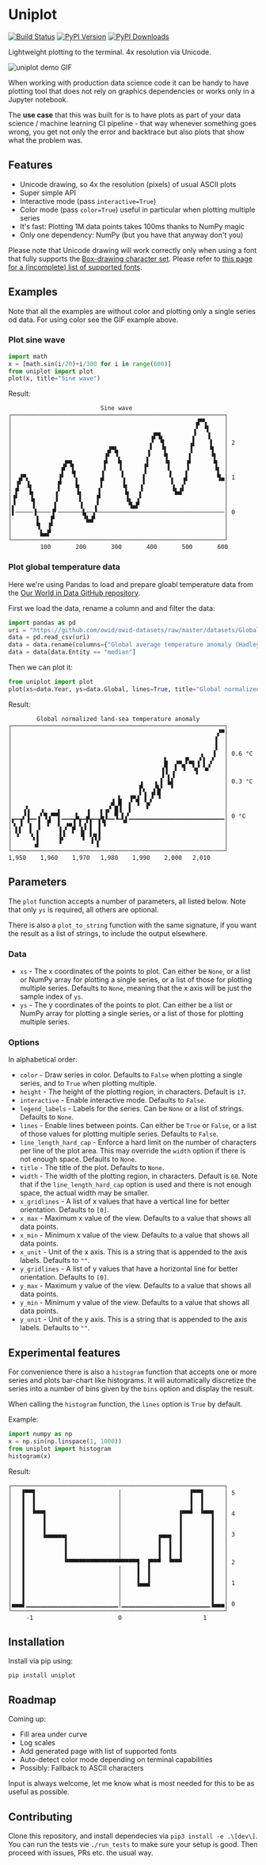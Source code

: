 # Uniplot
[![Build Status](https://github.com/olavolav/uniplot/workflows/Unit%20Tests/badge.svg)](https://github.com/olavolav/uniplot/actions?query=workflow%3A"Unit+Tests")
[![PyPI Version](https://badge.fury.io/py/uniplot.svg)](https://pypi.org/project/uniplot/)
[![PyPI Downloads](https://pepy.tech/badge/uniplot)](https://pepy.tech/project/uniplot)

Lightweight plotting to the terminal. 4x resolution via Unicode.

![uniplot demo GIF](https://github.com/olavolav/uniplot/raw/master/resource/uniplot-demo.gif)

When working with production data science code it can be handy to have plotting
tool that does not rely on graphics dependencies or works only in a Jupyter notebook.

The **use case** that this was built for is to have plots as part of your data science /
machine learning CI pipeline - that way whenever something goes wrong, you get not only
the error and backtrace but also plots that show what the problem was.


## Features

* Unicode drawing, so 4x the resolution (pixels) of usual ASCII plots
* Super simple API
* Interactive mode (pass `interactive=True`)
* Color mode (pass `color=True`) useful in particular when plotting multiple series
* It's fast: Plotting 1M data points takes 100ms thanks to NumPy magic
* Only one dependency: NumPy (but you have that anyway don't you)

Please note that Unicode drawing will work correctly only when using a font that
fully supports the [Box-drawing character set](https://en.wikipedia.org/wiki/Box-drawing_character).
Please refer to [this page for a (incomplete) list of supported fonts](https://www.fileformat.info/info/unicode/block/block_elements/fontsupport.htm).


## Examples

Note that all the examples are without color and plotting only a single series od data. For using color see the GIF example above.

### Plot sine wave

```python
import math
x = [math.sin(i/20)+i/300 for i in range(600)]
from uniplot import plot
plot(x, title="Sine wave")
```

Result:
```
                          Sine wave
┌────────────────────────────────────────────────────────────┐
│                                                    ▟▀▚     │
│                                                   ▗▘ ▝▌    │
│                                       ▗▛▜▖        ▞   ▐    │
│                                       ▞  ▜       ▗▌    ▌   │ 2
│                           ▟▀▙        ▗▘  ▝▌      ▐     ▜   │
│                          ▐▘ ▝▖       ▞    ▜      ▌     ▝▌  │
│              ▗▛▜▖        ▛   ▜      ▗▌    ▝▌    ▐▘      ▜  │
│              ▛  ▙       ▗▘   ▝▖     ▐      ▚    ▞       ▝▌ │
│  ▟▀▖        ▐▘  ▝▖      ▟     ▚     ▌      ▝▖  ▗▌        ▜▄│ 1
│ ▐▘ ▐▖       ▛    ▙      ▌     ▐▖   ▗▘       ▚  ▞           │
│ ▛   ▙      ▗▘    ▐▖    ▐       ▙   ▞        ▝▙▟▘           │
│▐▘   ▐▖     ▐      ▌    ▛       ▐▖ ▗▘                       │
│▞     ▌     ▌      ▐   ▗▘        ▜▄▛                        │
│▌─────▐────▐▘───────▙──▞────────────────────────────────────│ 0
│       ▌   ▛        ▝▙▟▘                                    │
│       ▜  ▐▘                                                │
│        ▙▄▛                                                 │
└────────────────────────────────────────────────────────────┘
         100       200       300       400       500       600
```

### Plot global temperature data

Here we're using Pandas to load and prepare gloabl temperature data from the [Our World in Data GitHub repository](https://github.com/owid/owid-datasets).

First we load the data, rename a column and and filter the data:

```python
import pandas as pd
uri = "https://github.com/owid/owid-datasets/raw/master/datasets/Global%20average%20temperature%20anomaly%20-%20Hadley%20Centre/Global%20average%20temperature%20anomaly%20-%20Hadley%20Centre.csv"
data = pd.read_csv(uri)
data = data.rename(columns={"Global average temperature anomaly (Hadley Centre)": "Global"})
data = data[data.Entity == "median"]
```

Then we can plot it:

```python
from uniplot import plot
plot(xs=data.Year, ys=data.Global, lines=True, title="Global normalized land-sea temperature anomaly", y_unit=" °C")
```

Result:
```
        Global normalized land-sea temperature anomaly
┌────────────────────────────────────────────────────────────┐
│                                                          ▞▀│
│                                                         ▐  │
│                                                         ▐  │
│                                                     ▗   ▌  │ 0.6 °C
│                                           ▙  ▗▄ ▛▄▖▗▘▌ ▞   │
│                                          ▗▜  ▌ ▜  ▚▞ ▚▞    │
│                                          ▐▝▖▐      ▘       │
│                                    ▗   ▗ ▌ ▙▌              │ 0.3 °C
│                                    ▛▖  ▞▙▘  ▘              │
│                              ▖  ▗▄▗▘▐ ▐▘▜                  │
│                            ▟ █  ▞ ▜ ▝▄▘                    │
│   ▗▚   ▗    ▖       ▗   ▖▗▞ █▐  ▌    ▘                     │
│▁▁▁▞▐▁▁▗▘▜▗▀▀▌▁▁▁▁▙▁▁▟▁▁▁▙▐▁▁▜▁▌▞▁▁▁▁▁▁▁▁▁▁▁▁▁▁▁▁▁▁▁▁▁▁▁▁▁▁▁│ 0 °C
│▚ ▐ ▝▖ ▐  ▛  ▌ ▗▄▐ ▌▗▘▌ ▐▝▌    ▝▘                           │
│ ▌▌  ▌ ▞     ▐▗▘ ▛ ▐▞ ▌ ▐                                   │
│ ▝   ▝▖▌     ▐▞    ▝▌ ▚▜▐                                   │
│      ▗▌     ▝        ▝ ▌                                   │
└────────────────────────────────────────────────────────────┘
1,950    1,960    1,970   1,980    1,990    2,000   2,010
```


## Parameters

The `plot` function accepts a number of parameters, all listed below. Note that only
`ys` is required, all others are optional.

There is also a `plot_to_string` function with the same signature, if you want the result as a list of strings, to include the output elsewhere.

### Data

* `xs` - The x coordinates of the points to plot. Can either be `None`, or a list or NumPy array for plotting a single series, or a list of those for plotting multiple series. Defaults to `None`, meaning that the x axis will be just the sample index of
`ys`.
* `ys` - The y coordinates of the points to plot. Can either be a list or NumPy array for plotting a single series, or a list of those for plotting multiple series.

### Options

In alphabetical order:

* `color` - Draw series in color. Defaults to `False` when plotting a single series, and to `True` when plotting multiple.
* `height` - The height of the plotting region, in characters. Default is `17`.
* `interactive` - Enable interactive mode. Defaults to `False`.
* `legend_labels` - Labels for the series. Can be `None` or a list of strings. Defaults to `None`.
* `lines` - Enable lines between points. Can either be `True` or `False`, or a list of those values for plotting multiple series. Defaults to `False`.
* `line_length_hard_cap` - Enforce a hard limit on the number of characters per line of the plot area. This may override the `width` option if there is not enough space. Defaults to `None`.
* `title` - The title of the plot. Defaults to `None`.
* `width` - The width of the plotting region, in characters. Default is `60`. Note that if the `line_length_hard_cap` option is used and there is not enough space, the actual width may be smaller.
* `x_gridlines` - A list of x values that have a vertical line for better orientation. Defaults to `[0]`.
* `x_max` - Maximum x value of the view. Defaults to a value that shows all data points.
* `x_min` - Minimum x value of the view. Defaults to a value that shows all data points.
* `x_unit` - Unit of the x axis. This is a string that is appended to the axis labels. Defaults to `""`.
* `y_gridlines` - A list of y values that have a horizontal line for better orientation. Defaults to `[0]`.
* `y_max` - Maximum y value of the view. Defaults to a value that shows all data points.
* `y_min` - Minimum y value of the view. Defaults to a value that shows all data points.
* `y_unit` - Unit of the y axis. This is a string that is appended to the axis labels. Defaults to `""`.


## Experimental features

For convenience there is also a `histogram` function that accepts one or more series and
plots bar-chart like histograms. It will automatically discretize the series into a
number of bins given by the `bins` option and display the result.

When calling the `histogram` function, the `lines` option is `True` by default.

Example:

```python
import numpy as np
x = np.sin(np.linspace(1, 1000))
from uniplot import histogram
histogram(x)
```

Result:
```
┌────────────────────────────────────────────────────────────┐
│   ▛▀▀▌                       │                   ▐▀▀▜      │ 5
│   ▌  ▌                       │                   ▐  ▐      │
│   ▌  ▌                       │                   ▐  ▐      │
│   ▌  ▀▀▀▌                    │                ▐▀▀▀  ▝▀▀▜   │ 4
│   ▌     ▌                    │                ▐        ▐   │
│   ▌     ▌                    │                ▐        ▐   │
│   ▌     ▙▄▄▄▄▄▖              │          ▗▄▄▄  ▐        ▐   │ 3
│   ▌           ▌              │          ▐  ▐  ▐        ▐   │
│   ▌           ▌              │          ▐  ▐  ▐        ▐   │
│   ▌           ▌              │          ▐  ▐  ▐        ▐   │
│   ▌           ▀▀▀▀▀▀▀▀▀▀▀▀▀▀▀▀▀▀▀▀▜  ▐▀▀▀  ▝▀▀▀        ▐   │ 2
│   ▌                          │    ▐  ▐                 ▐   │
│   ▌                          │    ▐  ▐                 ▐   │
│   ▌                          │    ▐▄▄▟                 ▐   │ 1
│   ▌                          │                         ▐   │
│   ▌                          │                         ▐   │
│▄▄▄▌▁▁▁▁▁▁▁▁▁▁▁▁▁▁▁▁▁▁▁▁▁▁▁▁▁▁│▁▁▁▁▁▁▁▁▁▁▁▁▁▁▁▁▁▁▁▁▁▁▁▁▁▐▄▄▄│ 0
└────────────────────────────────────────────────────────────┘
     -1                        0                       1
```


## Installation

Install via pip using:

```
pip install uniplot
```


## Roadmap

Coming up:

* Fill area under curve
* Log scales
* Add generated page with list of supported fonts
* Auto-detect color mode depending on terminal capabilities
* Possibly: Fallback to ASCII characters

Input is always welcome, let me know what is most needed for this to be as useful as possible.


## Contributing

Clone this repository, and install dependecies via `pip3 install -e .\[dev\]`.
You can run the tests vie `./run_tests` to make sure your setup is good. Then
proceed with issues, PRs etc. the usual way.
